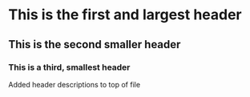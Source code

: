 # This is the first and largest header
## This is the second smaller header
### This is a third, smallest header



Added header descriptions to top of file
